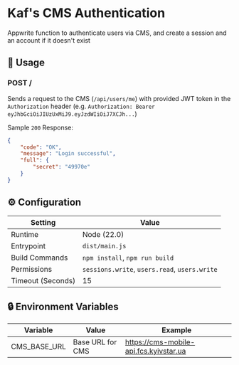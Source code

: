# Kaf's CMS Authentication

Appwrite function to authenticate users via CMS, and create a session and an account if it doesn't exist

## 🧰 Usage

### POST /

Sends a request to the CMS (`/api/users/me`) with provided JWT token in the `Authorization` header (e.g. `Authorization: Bearer eyJhbGciOiJIUzUxMiJ9.eyJzdWIiOiJ7XCJh...`)

Sample `200` Response:

```json
{
    "code": "OK",
    "message": "Login successful",
    "full": {
        "secret": "49970e"
    }
}
```

## ⚙️ Configuration

| Setting           | Value                                         |
| ----------------- | --------------------------------------------- |
| Runtime           | Node (22.0)                                   |
| Entrypoint        | `dist/main.js`                                |
| Build Commands    | `npm install`, `npm run build`                |
| Permissions       | `sessions.write`, `users.read`, `users.write` |
| Timeout (Seconds) | 15                                            |

## 🔒 Environment Variables

| Variable          | Value             | Example                                   |
| ----------------- | ----------------- | ----------------------------------------- |
| CMS_BASE_URL      | Base URL for CMS  | <https://cms-mobile-api.fcs.kyivstar.ua>  |
